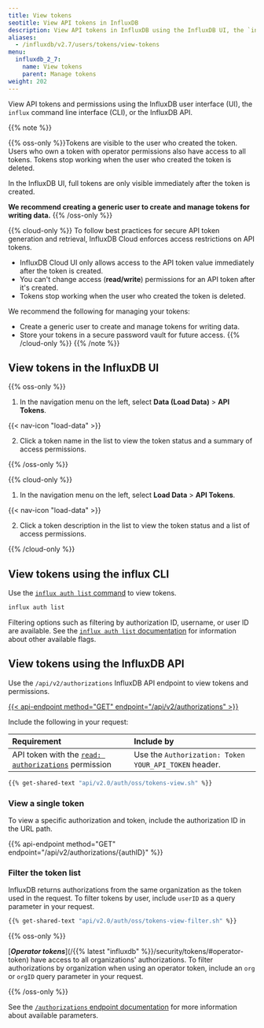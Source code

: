 ```yaml
---
title: View tokens
seotitle: View API tokens in InfluxDB
description: View API tokens in InfluxDB using the InfluxDB UI, the `influx` CLI, or the InfluxDB API.
aliases:
  - /influxdb/v2.7/users/tokens/view-tokens
menu:
  influxdb_2_7:
    name: View tokens
    parent: Manage tokens
weight: 202
---
```


View API tokens and permissions using the InfluxDB user interface (UI),
the `influx` command line interface (CLI), or the InfluxDB API.

{{% note %}}

{{% oss-only %}}Tokens are visible to the user who created the token. Users who own a token with operator permissions also have access to all tokens. Tokens stop working when the user who created the token is deleted.

In the InfluxDB UI, full tokens are only visible immediately after the token is created.

**We recommend creating a generic user to create and manage tokens for writing data.**
{{% /oss-only %}}

{{% cloud-only %}}
To follow best practices for secure API token generation and retrieval, InfluxDB Cloud enforces access restrictions on API tokens.
  - InfluxDB Cloud UI only allows access to the API token value immediately after the token is created.
  - You can't change access (**read/write**) permissions for an API token after it's created.
  - Tokens stop working when the user who created the token is deleted.

We recommend the following for managing your tokens:
- Create a generic user to create and manage tokens for writing data.
- Store your tokens in a secure password vault for future access.
{{% /cloud-only %}}
{{% /note %}}

## View tokens in the InfluxDB UI

{{% oss-only %}}

1. In the navigation menu on the left, select **Data (Load Data)** > **API Tokens**.

{{< nav-icon "load-data" >}}

2. Click a token name in the list to view the token status and a summary of access permissions.

{{% /oss-only %}}

{{% cloud-only %}}

1. In the navigation menu on the left, select **Load Data** > **API Tokens**.

{{< nav-icon "load-data" >}}

2. Click a token description in the list to view the token status and a list of access permissions.

{{% /cloud-only %}}

## View tokens using the influx CLI

Use the [`influx auth list` command](/influxdb/v2.7/reference/cli/influx/auth/list)
to view tokens.

```sh
influx auth list
```

Filtering options such as filtering by authorization ID, username, or user ID are available.
See the [`influx auth list` documentation](/influxdb/v2.7/reference/cli/influx/auth/list)
for information about other available flags.

## View tokens using the InfluxDB API

Use the `/api/v2/authorizations` InfluxDB API endpoint to view tokens and permissions.

[{{< api-endpoint method="GET" endpoint="/api/v2/authorizations" >}}](/influxdb/cloud/api/#operation/GetAuthorizations)

Include the following in your request:

| Requirement          | Include by                                               |
|:-----------          |:----------                                               |
| API token with the [`read: authorizations`](/influxdb/v2.7/api/#operation/PostAuthorizations) permission  | Use the `Authorization: Token YOUR_API_TOKEN` header.                   |

```sh
{{% get-shared-text "api/v2.0/auth/oss/tokens-view.sh" %}}
```

### View a single token

To view a specific authorization and token, include the authorization ID in the URL path.

{{% api-endpoint method="GET" endpoint="/api/v2/authorizations/{authID}" %}}

### Filter the token list

InfluxDB returns authorizations from the same organization as the token used in the request.
To filter tokens by user, include `userID` as a query parameter in your request.

```sh
{{% get-shared-text "api/v2.0/auth/oss/tokens-view-filter.sh" %}}
```

{{% oss-only %}}

[***Operator tokens***](/{{% latest "influxdb" %}}/security/tokens/#operator-token) have access to all organizations' authorizations.
To filter authorizations by organization when using an operator token, include an `org` or `orgID` query parameter in your request.

{{% /oss-only %}}

See the [`/authorizations` endpoint documentation](/influxdb/v2.7/api/#tag/Authorizations-(API-tokens)) for more information about available parameters.
